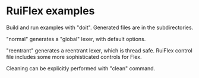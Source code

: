 # RuiFlex examples

Build and run examples with "doit". Generated files are in the
subdirectories.

"normal" generates a "global" lexer, with default options.

"reentrant" generates a reentrant lexer, which is thread safe. RuiFlex
control file includes some more sophisticated controls for Flex.

Cleaning can be explicitly performed with "clean" command.
